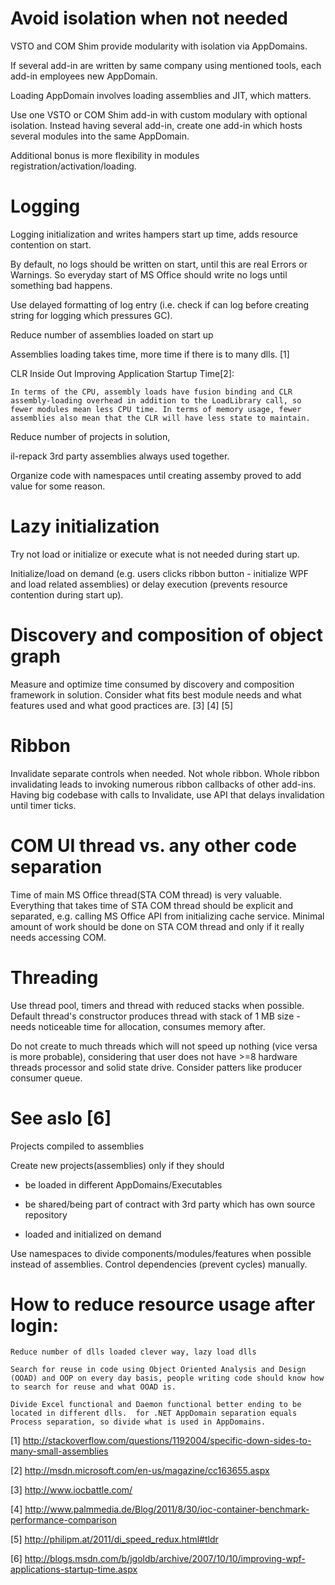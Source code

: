 # Avoid isolation when not needed

VSTO and COM Shim provide modularity with isolation via AppDomains.

If several add-in are written by same company using mentioned tools, each add-in employees new AppDomain. 

Loading AppDomain involves loading assemblies and JIT, which matters.


Use one VSTO or COM Shim add-in with custom modulary with optional isolation. Instead having several add-in, create one add-in which hosts several modules into the same AppDomain. 

Additional bonus is more flexibility in modules registration/activation/loading.


# Logging

Logging initialization and writes hampers start up time, adds resource contention on start.


By default, no logs should be written on start, until this are real Errors or Warnings. So everyday start of MS Office should write no logs until something bad happens.

Use delayed formatting of log entry (i.e. check if can log before creating string for logging which pressures GC).


Reduce number of assemblies loaded on start up


Assemblies loading takes time, more time if there is to many dlls. [1] 

CLR Inside Out Improving Application Startup Time[2]:


    In terms of the CPU, assembly loads have fusion binding and CLR assembly-loading overhead in addition to the LoadLibrary call, so fewer modules mean less CPU time. In terms of memory usage, fewer assemblies also mean that the CLR will have less state to maintain.

Reduce number of projects in solution, 

il-repack 3rd party assemblies always used together.

Organize code with namespaces until creating assemby proved to add value for some reason.


# Lazy initialization


Try not load or initialize or execute what is not needed during start up. 

Initialize/load on demand (e.g. users clicks ribbon button -  initialize WPF and load related assemblies) or delay execution (prevents resource contention during start up).


# Discovery and composition of object graph

Measure and optimize time consumed by discovery and composition framework in solution. Consider what fits best module needs and what features used and what good practices are. [3] [4] [5]


# Ribbon

Invalidate separate controls when needed. Not whole ribbon. Whole ribbon invalidating leads to invoking numerous ribbon callbacks of other add-ins. Having big codebase with calls to Invalidate, use API that delays invalidation until timer ticks.


# COM UI thread vs. any other code separation

Time of main MS Office thread(STA COM thread) is very valuable. Everything that takes time of STA COM thread should be explicit and separated, e.g. calling MS Office API from initializing cache service. Minimal amount of work should be done on STA COM thread and only if it really needs accessing COM.



# Threading

Use thread pool, timers and thread with reduced stacks when possible. Default thread's constructor produces thread with stack of 1 MB size -  needs noticeable time for allocation, consumes memory after.

Do not create to much threads which will not speed up nothing (vice versa is more probable), considering that user does not have >=8 hardware threads processor and solid state drive. Consider patters like producer consumer queue.



# See aslo [6]


Projects compiled to  assemblies

Create new projects(assemblies) only if they should

- be loaded in different AppDomains/Executables

- be shared/being part of contract with 3rd party which has own source repository

- loaded and initialized on demand

Use namespaces to divide components/modules/features when possible instead of assemblies. Control dependencies (prevent cycles) manually.



# How to reduce resource usage after login:

    Reduce number of dlls loaded clever way, lazy load dlls

    Search for reuse in code using Object Oriented Analysis and Design (OOAD) and OOP on every day basis, people writing code should know how to search for reuse and what OOAD is.

    Divide Excel functional and Daemon functional better ending to be located in different dlls.  for .NET AppDomain separation equals Process separation, so divide what is used in AppDomains.


[1] http://stackoverflow.com/questions/1192004/specific-down-sides-to-many-small-assemblies

[2] http://msdn.microsoft.com/en-us/magazine/cc163655.aspx

[3] http://www.iocbattle.com/

[4] http://www.palmmedia.de/Blog/2011/8/30/ioc-container-benchmark-performance-comparison

[5] http://philipm.at/2011/di_speed_redux.html#tldr

[6] http://blogs.msdn.com/b/jgoldb/archive/2007/10/10/improving-wpf-applications-startup-time.aspx